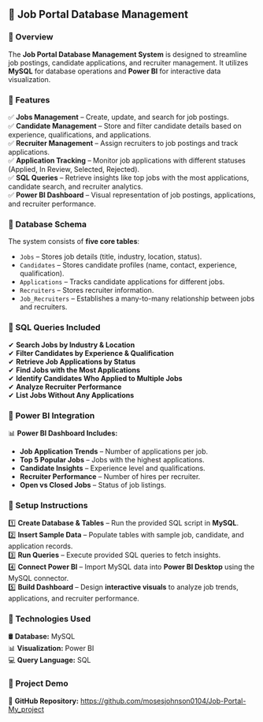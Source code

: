 ## 📌 Job Portal Database Management  

### 🔹 Overview  
The **Job Portal Database Management System** is designed to streamline job postings, candidate applications, and recruiter management. It utilizes **MySQL** for database operations and **Power BI** for interactive data visualization.  

### 🔹 Features  
✅ **Jobs Management** – Create, update, and search for job postings.  
✅ **Candidate Management** – Store and filter candidate details based on experience, qualifications, and applications.  
✅ **Recruiter Management** – Assign recruiters to job postings and track applications.  
✅ **Application Tracking** – Monitor job applications with different statuses (Applied, In Review, Selected, Rejected).  
✅ **SQL Queries** – Retrieve insights like top jobs with the most applications, candidate search, and recruiter analytics.  
✅ **Power BI Dashboard** – Visual representation of job postings, applications, and recruiter performance.  

### 🔹 Database Schema  
The system consists of **five core tables**:  
- `Jobs` – Stores job details (title, industry, location, status).  
- `Candidates` – Stores candidate profiles (name, contact, experience, qualification).  
- `Applications` – Tracks candidate applications for different jobs.  
- `Recruiters` – Stores recruiter information.  
- `Job_Recruiters` – Establishes a many-to-many relationship between jobs and recruiters.  

### 🔹 SQL Queries Included  
✔ **Search Jobs by Industry & Location**  
✔ **Filter Candidates by Experience & Qualification**  
✔ **Retrieve Job Applications by Status**  
✔ **Find Jobs with the Most Applications**  
✔ **Identify Candidates Who Applied to Multiple Jobs**  
✔ **Analyze Recruiter Performance**  
✔ **List Jobs Without Any Applications**  

### 🔹 Power BI Integration  
📊 **Power BI Dashboard Includes:**  
- **Job Application Trends** – Number of applications per job.  
- **Top 5 Popular Jobs** – Jobs with the highest applications.  
- **Candidate Insights** – Experience level and qualifications.  
- **Recruiter Performance** – Number of hires per recruiter.  
- **Open vs Closed Jobs** – Status of job listings.  

### 🔹 Setup Instructions  
1️⃣ **Create Database & Tables** – Run the provided SQL script in **MySQL**.  
2️⃣ **Insert Sample Data** – Populate tables with sample job, candidate, and application records.  
3️⃣ **Run Queries** – Execute provided SQL queries to fetch insights.  
4️⃣ **Connect Power BI** – Import MySQL data into **Power BI Desktop** using the MySQL connector.  
5️⃣ **Build Dashboard** – Design **interactive visuals** to analyze job trends, applications, and recruiter performance.  

### 🔹 Technologies Used  
🛢 **Database:** MySQL  
📊 **Visualization:** Power BI  
💻 **Query Language:** SQL  

### 🔹 Project Demo  
📍 **GitHub Repository:** https://github.com/mosesjohnson0104/Job-Portal-My_project 

